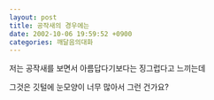 ```yaml
---
layout: post
title: 공작새의 경우에는
date: 2002-10-06 19:59:52 +0900
categories: 깨달음의대화
---
```

저는 공작새를 보면서 아름답다기보다는 징그럽다고 느끼는데
  
그것은 깃털에 눈모양이 너무 많아서 그런 건가요?